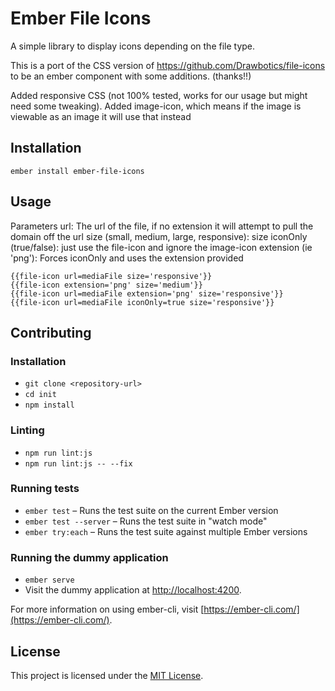 Ember File Icons
==============================================================================

A simple library to display icons depending on the file type. 

This is a port of the CSS version of https://github.com/Drawbotics/file-icons to be an ember component with some additions. (thanks!!)

Added responsive CSS (not 100% tested, works for our usage but might need some tweaking).
Added image-icon, which means if the image is viewable as an image it will use that instead

Installation
------------------------------------------------------------------------------

```
ember install ember-file-icons
```


Usage
------------------------------------------------------------------------------
Parameters
url: The url of the file, if no extension it will attempt to pull the domain off the url
size (small, medium, large, responsive): size
iconOnly (true/false): just use the file-icon and ignore the image-icon 
extension (ie 'png'): Forces iconOnly and uses the extension provided

```
{{file-icon url=mediaFile size='responsive'}}
{{file-icon extension='png' size='medium'}}
{{file-icon url=mediaFile extension='png' size='responsive'}}
{{file-icon url=mediaFile iconOnly=true size='responsive'}}
```


Contributing
------------------------------------------------------------------------------

### Installation

* `git clone <repository-url>`
* `cd init`
* `npm install`

### Linting

* `npm run lint:js`
* `npm run lint:js -- --fix`

### Running tests

* `ember test` – Runs the test suite on the current Ember version
* `ember test --server` – Runs the test suite in "watch mode"
* `ember try:each` – Runs the test suite against multiple Ember versions

### Running the dummy application

* `ember serve`
* Visit the dummy application at [http://localhost:4200](http://localhost:4200).

For more information on using ember-cli, visit [https://ember-cli.com/](https://ember-cli.com/).

License
------------------------------------------------------------------------------

This project is licensed under the [MIT License](LICENSE.md).
